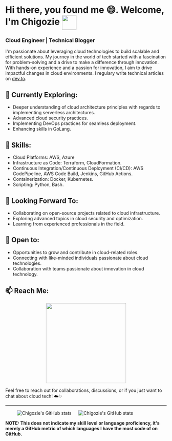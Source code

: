 <!--
**ChigozieCO/ChigozieCO** is a ✨ _special_ ✨ repository because its `README.md` (this file) appears on your GitHub profile.

Here are some ideas to get you started:

- 🔭 I’m currently working on ...
- 🌱 I’m currently learning ...
- 👯 I’m looking to collaborate on ...
- 🤔 I’m looking for help with ...
- 💬 Ask me about ...
- 📫 How to reach me: ...
- 😄 Pronouns: ...
- ⚡ Fun fact: ...
-->

# Hi there, you found me 😄. Welcome, I'm Chigozie <img src="https://images.emojiterra.com/google/noto-emoji/unicode-15/animated/1f44b-1f3fe.gif" width="45" align=center /> 

<!--
![Profile Visits](https://img.shields.io/endpoint?url=https://raw.githubusercontent.com/ChigozieCO/profile-visit-counter/main/visit-count.json&color=ff69b4&labelColor=9c27b0)
-->
### Cloud Engineer | Technical Blogger

I'm passionate about leveraging cloud technologies to build scalable and efficient solutions. My journey in the world of tech started with a fascination for problem-solving and a drive to make a difference through innovation. With hands-on experience and a passion for innovation, I aim to drive impactful changes in cloud environments. I regulary write technical articles on [dev.to](https://dev.to/chigozieco).

## 🌱 **Currently Exploring**: 
- Deeper understanding of cloud architecture principles with regards to implementing serverless architectures.
- Advanced cloud security practices.
- Implementing DevOps practices for seamless deployment.
- Enhancing skills in GoLang.

## 🚀 **Skills**: 
- Cloud Platforms: AWS, Azure
- Infrastructure as Code: Terraform, CloudFormation.
- Continuous Integration/Continuous Deployment (CI/CD): AWS CodePipeline, AWS Code Build, Jenkins, GitHub Actions.
- Containerization: Docker, Kubernetes.
- Scripting: Python, Bash.

## 🔭 **Looking Forward To**:
- Collaborating on open-source projects related to cloud infrastructure.
- Exploring advanced topics in cloud security and optimization.
- Learning from experienced professionals in the field.

## 🤝 **Open to**:
- Opportunities to grow and contribute in cloud-related roles.
- Connecting with like-minded individuals passionate about cloud technologies.
- Collaboration with teams passionate about innovation in cloud technology.

## 📫 **Reach Me**:
<p align="center">
  <a href="mailto:chigoziem@proton.me"><img src="https://github.com/ChigozieCO/ChigozieCO/assets/107365067/14d4f05d-a1ef-49ab-a33c-cc21175216f1" width="250" /> </a>
</p>

Feel free to reach out for collaborations, discussions, or if you just want to chat about cloud tech! ☁️✨

----
&emsp; &emsp; <img align="center" src="https://github-readme-stats.vercel.app/api?username=ChigozieCO&hide=stars,contribs&show_icons=true&hide_border=true&show=prs_merged&theme=vue-dark" alt="Chigozie's GitHub stats" /> &emsp; <img align="center" src="https://github-readme-stats.vercel.app/api/top-langs/?username=ChigozieCO&langs_count=8&layout=compact&hide_border=true&theme=vue-dark" alt="Chigozie's GitHub stats" /> 

**NOTE: This does not indicate my skill level or language proficiency, it's merely a GitHub metric of which languages I have the most code of on GitHub.**

